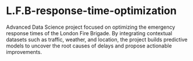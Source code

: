 # L.F.B-response-time-optimization
Advanced Data Science project focused on optimizing the emergency response times of the London Fire Brigade. By integrating contextual datasets such as traffic, weather, and location, the project builds predictive models to uncover the root causes of delays and propose actionable improvements.
